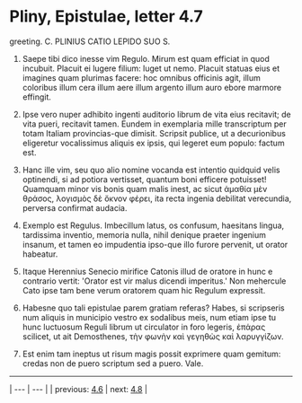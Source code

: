 # Pliny, Epistulae, letter 4.7

greeting. C. PLINIUS CATIO LEPIDO SUO S.



1. Saepe tibi dico inesse vim Regulo. Mirum est quam efficiat in quod incubuit. Placuit ei lugere filium: luget ut nemo. Placuit statuas eius et imagines quam plurimas facere: hoc omnibus officinis agit, illum coloribus illum cera illum aere illum argento illum auro ebore marmore effingit.



2. Ipse vero nuper adhibito ingenti auditorio librum de vita eius recitavit; de vita pueri, recitavit tamen. Eundem in exemplaria mille transcriptum per totam Italiam provincias-que dimisit. Scripsit publice, ut a decurionibus eligeretur vocalissimus aliquis ex ipsis, qui legeret eum populo: factum est.



3. Hanc ille vim, seu quo alio nomine vocanda est intentio quidquid velis optinendi, si ad potiora vertisset, quantum boni efficere potuisset! Quamquam minor vis bonis quam malis inest, ac sicut ἀμαθία μὲν θράσος, λογισμὸς δὲ ὄκνον φέρει, ita recta ingenia debilitat verecundia, perversa confirmat audacia.



4. Exemplo est Regulus. Imbecillum latus, os confusum, haesitans lingua, tardissima inventio, memoria nulla, nihil denique praeter ingenium insanum, et tamen eo impudentia ipso-que illo furore pervenit, ut orator habeatur.



5. Itaque Herennius Senecio mirifice Catonis illud de oratore in hunc e contrario vertit: 'Orator est vir malus dicendi imperitus.' Non mehercule Cato ipse tam bene verum oratorem quam hic Regulum expressit.



6. Habesne quo tali epistulae parem gratiam referas? Habes, si scripseris num aliquis in municipio vestro ex sodalibus meis, num etiam ipse tu hunc luctuosum Reguli librum ut circulator in foro legeris, ἐπάρας scilicet, ut ait Demosthenes, τὴν φωνὴν καὶ γεγηθὼς καὶ λαρυγγίζων.



7. Est enim tam ineptus ut risum magis possit exprimere quam gemitum: credas non de puero scriptum sed a puero. Vale.



---

| --- | --- |
| previous: [4.6](../4.6/) | next: [4.8](../4.8/) |